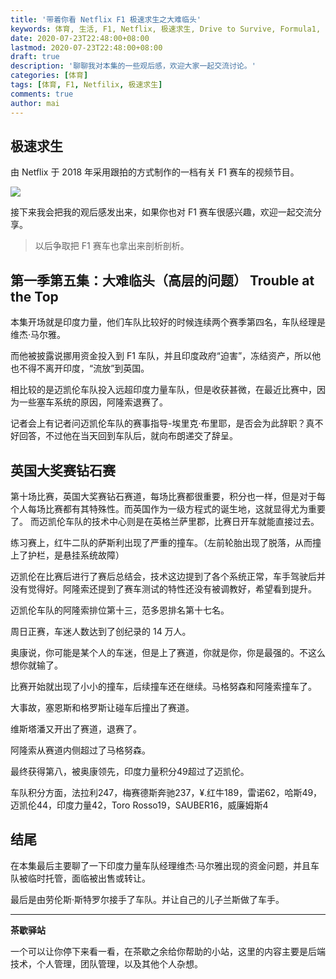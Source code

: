 ```yaml
---
title: '带着你看 Netflix F1 极速求生之大难临头'
keywords: 体育, 生活, F1, Netflix, 极速求生, Drive to Survive, Formula1, 印度力量, 英国
date: 2020-07-23T22:48:00+08:00
lastmod: 2020-07-23T22:48:00+08:00
draft: true
description: '聊聊我对本集的一些观后感，欢迎大家一起交流讨论。'
categories: [体育]
tags: [体育, F1, Netfilix, 极速求生]
comments: true
author: mai
---
```


## 极速求生

由 Netflix 于 2018 年采用跟拍的方式制作的一档有关 F1 赛车的视频节目。

![](http://5b0988e595225.cdn.sohucs.com/images/20200228/2c8adf9a6b03452b9a4dd5317fa2cdec.gif)

接下来我会把我的观后感发出来，如果你也对 F1 赛车很感兴趣，欢迎一起交流分享。
>以后争取把 F1 赛车也拿出来剖析剖析。

## 第一季第五集：大难临头（高层的问题） Trouble at the Top

本集开场就是印度力量，他们车队比较好的时候连续两个赛季第四名，车队经理是维杰·马尔雅。

而他被披露说挪用资金投入到 F1 车队，并且印度政府“迫害”，冻结资产，所以他也不得不离开印度，“流放”到英国。

相比较的是迈凯伦车队投入远超印度力量车队，但是收获甚微，在最近比赛中，因为一些塞车系统的原因，阿隆索退赛了。

记者会上有记者问迈凯伦车队的赛事指导-埃里克·布里耶，是否会为此辞职？真不好回答，不过他在当天回到车队后，就向布朗递交了辞呈。

## 英国大奖赛钻石赛

第十场比赛，英国大奖赛钻石赛道，每场比赛都很重要，积分也一样，但是对于每个人每场比赛都有其特殊性。而英国作为一级方程式的诞生地，这就显得尤为重要了。
而迈凯伦车队的技术中心则是在英格兰萨里郡，比赛日开车就能直接过去。

练习赛上，红牛二队的萨斯利出现了严重的撞车。（左前轮胎出现了脱落，从而撞上了护栏，是悬挂系统故障）

迈凯伦在比赛后进行了赛后总结会，技术这边提到了各个系统正常，车手驾驶后并没有觉得好。阿隆索还提到了赛车测试的特性还没有被调教好，希望看到提升。

迈凯伦车队的阿隆索排位第十三，范多恩排名第十七名。

周日正赛，车迷人数达到了创纪录的 14 万人。

奥康说，你可能是某个人的车迷，但是上了赛道，你就是你，你是最强的。不这么想你就输了。

比赛开始就出现了小小的撞车，后续撞车还在继续。马格努森和阿隆索撞车了。

大事故，塞恩斯和格罗斯让碰车后撞出了赛道。

维斯塔潘又开出了赛道，退赛了。

阿隆索从赛道内侧超过了马格努森。

最终获得第八，被奥康领先，印度力量积分49超过了迈凯伦。

车队积分方面，法拉利247，梅赛德斯奔驰237，¥.红牛189，雷诺62，哈斯49，迈凯伦44，印度力量42，Toro Rosso19，SAUBER16，威廉姆斯4

## 结尾

在本集最后主要聊了一下印度力量车队经理维杰·马尔雅出现的资金问题，并且车队被临时托管，面临被出售或转让。

最后是由劳伦斯·斯特罗尔接手了车队。并让自己的儿子兰斯做了车手。

----

**茶歇驿站**

一个可以让你停下来看一看，在茶歇之余给你帮助的小站，这里的内容主要是后端技术，个人管理，团队管理，以及其他个人杂想。
